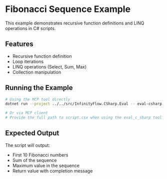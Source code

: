 # Fibonacci Sequence Example

This example demonstrates recursive function definitions and LINQ operations in C# scripts.

## Features

- Recursive function definition
- Loop iterations
- LINQ operations (Select, Sum, Max)
- Collection manipulation

## Running the Example

```bash
# Using the MCP tool directly
dotnet run --project ../../src/InfinityFlow.CSharp.Eval -- eval-csharp --csx-file script.csx

# Or via MCP client
# Provide the full path to script.csx when using the eval_c_sharp tool
```

## Expected Output

The script will output:

- First 10 Fibonacci numbers
- Sum of the sequence
- Maximum value in the sequence
- Return value with completion message
